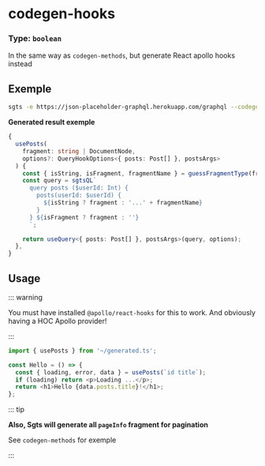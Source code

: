 # codegen-hooks

### Type: `boolean`

In the same way as `codegen-methods`, but generate React apollo hooks instead

## Exemple

```bash
sgts -e https://json-placeholder-graphql.herokuapp.com/graphql --codegen-hooks
```

**Generated result exemple**

```ts
{
  usePosts(
    fragment: string | DocumentNode,
    options?: QueryHookOptions<{ posts: Post[] }, postsArgs>
  ) {
    const { isString, isFragment, fragmentName } = guessFragmentType(fragment);
    const query = sgtsQL`
      query posts ($userId: Int) {
        posts(userId: $userId) {
          ${isString ? fragment : '...' + fragmentName}
        }
      } ${isFragment ? fragment : ''}
      `;

    return useQuery<{ posts: Post[] }, postsArgs>(query, options);
  },
}
```

## Usage

::: warning

You must have installed `@apollo/react-hooks` for this to work.
And obviously having a HOC Apollo provider!

:::

```typescript
import { usePosts } from '~/generated.ts';

const Hello = () => {
  const { loading, error, data } = usePosts(`id title`);
  if (loading) return <p>Loading ...</p>;
  return <h1>Hello {data.posts.title}!</h1>;
};
```

::: tip

**Also, Sgts will generate all `pageInfo` fragment for pagination**

See `codegen-methods` for exemple

:::
